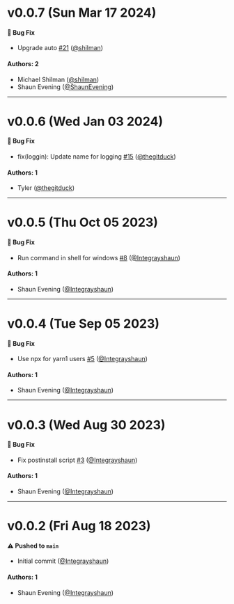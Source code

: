 # v0.0.7 (Sun Mar 17 2024)

#### 🐛 Bug Fix

- Upgrade auto [#21](https://github.com/storybookjs/addon-styling-webpack/pull/21) ([@shilman](https://github.com/shilman))

#### Authors: 2

- Michael Shilman ([@shilman](https://github.com/shilman))
- Shaun Evening ([@ShaunEvening](https://github.com/ShaunEvening))

---

# v0.0.6 (Wed Jan 03 2024)

#### 🐛 Bug Fix

- fix(loggin): Update name for logging [#15](https://github.com/storybookjs/addon-styling-webpack/pull/15) ([@thegitduck](https://github.com/thegitduck))

#### Authors: 1

- Tyler ([@thegitduck](https://github.com/thegitduck))

---

# v0.0.5 (Thu Oct 05 2023)

#### 🐛 Bug Fix

- Run command in shell for windows [#8](https://github.com/storybookjs/addon-styling-webpack/pull/8) ([@Integrayshaun](https://github.com/Integrayshaun))

#### Authors: 1

- Shaun Evening ([@Integrayshaun](https://github.com/Integrayshaun))

---

# v0.0.4 (Tue Sep 05 2023)

#### 🐛 Bug Fix

- Use npx for yarn1 users [#5](https://github.com/storybookjs/addon-styling-webpack/pull/5) ([@Integrayshaun](https://github.com/Integrayshaun))

#### Authors: 1

- Shaun Evening ([@Integrayshaun](https://github.com/Integrayshaun))

---

# v0.0.3 (Wed Aug 30 2023)

#### 🐛 Bug Fix

- Fix postinstall script [#3](https://github.com/storybookjs/addon-styling-webpack/pull/3) ([@Integrayshaun](https://github.com/Integrayshaun))

#### Authors: 1

- Shaun Evening ([@Integrayshaun](https://github.com/Integrayshaun))

---

# v0.0.2 (Fri Aug 18 2023)

#### ⚠️ Pushed to `main`

- Initial commit ([@Integrayshaun](https://github.com/Integrayshaun))

#### Authors: 1

- Shaun Evening ([@Integrayshaun](https://github.com/Integrayshaun))
